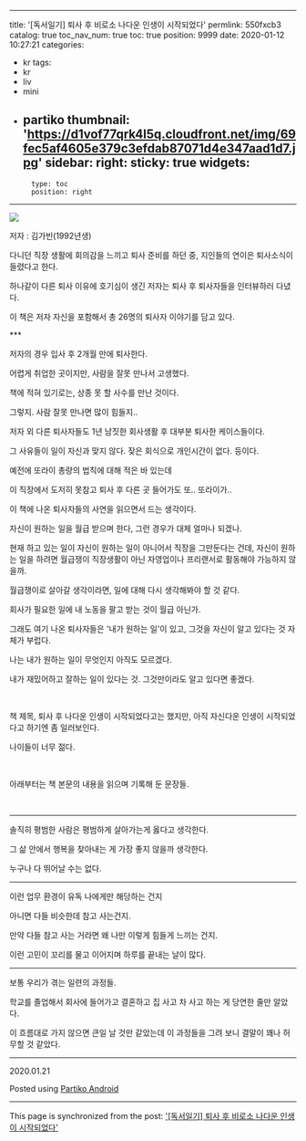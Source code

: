 
---
title: '[독서일기] 퇴사 후 비로소 나다운 인생이 시작되었다'
permlink: 550fxcb3
catalog: true
toc_nav_num: true
toc: true
position: 9999
date: 2020-01-12 10:27:21
categories:
- kr
tags:
- kr
- liv
- mini
- partiko
thumbnail: 'https://d1vof77qrk4l5q.cloudfront.net/img/69fec5af4605e379c3efdab87071d4e347aad1d7.jpg'
sidebar:
    right:
        sticky: true
widgets:
    -
        type: toc
        position: right
---


![](https://d1vof77qrk4l5q.cloudfront.net/img/69fec5af4605e379c3efdab87071d4e347aad1d7.jpg)

저자 : 김가빈(1992년생)

다니던 직장 생활에 회의감을 느끼고 퇴사 준비를 하던 중, 지인들의 연이은 퇴사소식이 들렸다고 한다.

하나같이 다른 퇴사 이유에 호기심이 생긴 저자는 퇴사 후 퇴사자들을 인터뷰하러 다녔다.

이 책은 저자 자신을 포함해서 총 26명의 퇴사자 이야기를 담고 있다.

​***

저자의 경우 입사 후 2개월 만에 퇴사한다.

어렵게 취업한 곳이지만, 사람을 잘못 만나서 고생했다.

책에 적혀 있기로는, 상종 못 할 사수를 만난 것이다.

그렇지. 사람 잘못 만나면 많이 힘들지..

저자 외 다른 퇴사자들도 1년 남짓한 회사생활 후 대부분 퇴사한 케이스들이다.

그 사유들이 일이 자신과 맞지 않다. 잦은 회식으로 개인시간이 없다. 등이다.

예전에 또라이 총량의 법칙에 대해 적은 바 있는데

이 직장에서 도저히 못참고 퇴사 후 다른 곳 들어가도 또.. 또라이가..


이 책에 나온 퇴사자들의 사연을 읽으면서 드는 생각이다.

자신이 원하는 일을 월급 받으며 한다, 그런 경우가 대체 얼마나 되겠나.

현재 하고 있는 일이 자신이 원하는 일이 아니어서 직장을 그만둔다는 건데, 자신이 원하는 일을 하려면 월급쟁이 직장생활이 아닌 자영업이나 프리랜서로 활동해야 가능하지 않을까.

월급쟁이로 살아갈 생각이라면, 일에 대해 다시 생각해봐야 할 것 같다.

회사가 필요한 일에 내 노동을 팔고 받는 것이 월급 아닌가.

그래도 여기 나온 퇴사자들은 '내가 원하는 일'이 있고, 그것을 자신이 알고 있다는 것 자체가 부럽다.

나는 내가 원하는 일이 무엇인지 아직도 모르겠다.

내가 재밌어하고 잘하는 일이 있다는 것. 그것만이라도 알고 있다면 좋겠다.

​

책 제목, 퇴사 후 나다운 인생이 시작되었다고는 했지만, 아직 자신다운 인생이 시작되었다고 하기엔 좀 일러보인다.

나이들이 너무 젊다.

​

아래부터는 책 본문의 내용을 읽으며 기록해 둔 문장들.

​

***

솔직히 평범한 사람은 평범하게 살아가는게 옳다고 생각한다.

그 삶 안에서 행복을 찾아내는 게 가장 좋지 않을까 생각한다.

누구나 다 뛰어날 수는 없다.

***

이런 업무 환경이 유독 나에게만 해당하는 건지

아니면 다들 비슷한데 참고 사는건지.

만약 다들 참고 사는 거라면 왜 나만 이렇게 힘들게 느끼는 건지.

이런 고민이 꼬리를 물고 이어지며 하루를 끝내는 날이 많다.

***

보통 우리가 겪는 일련의 과정들. 

학교를 졸업해서 회사에 들어가고 결혼하고 집 사고 차 사고 하는 게 당연한 줄만 알았다. 

이 흐름대로 가지 않으면 큰일 날 것만 같았는데 이 과정들을 그려 보니 결말이 꽤나 허무할 것 같았다.

***

2020.01.21





Posted using [Partiko Android](https://partiko.app/referral/lucky2015)

- - -

This page is synchronized from the post: ['[독서일기] 퇴사 후 비로소 나다운 인생이 시작되었다'](https://steemit.com/@lucky2015/550fxcb3)
